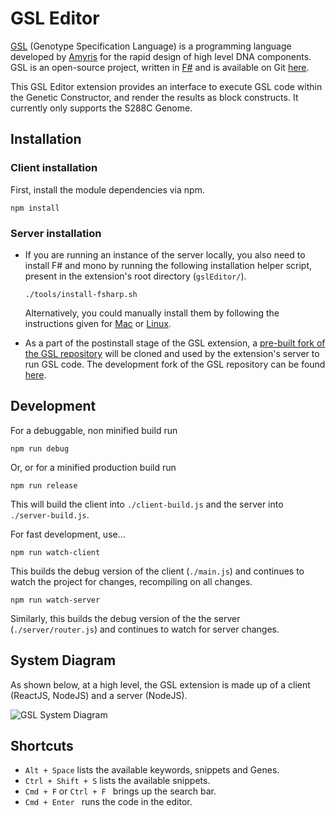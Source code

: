 # GSL Editor

[GSL](http://pubs.acs.org/doi/abs/10.1021/acssynbio.5b00194) (Genotype Specification Language) is a programming language developed by [Amyris](https://amyris.com/) for the rapid design of high level DNA components. GSL is an open-source project, written in [F#](http://fsharp.org/) and is available on Git [here](https://github.com/Amyris/GSL).

This GSL Editor extension provides an interface to execute GSL code within the Genetic Constructor, and render the results as block constructs. It currently only supports the S288C Genome.

## Installation

### Client installation
First, install the module dependencies via npm.

```npm install```

### Server installation
* If you are running an instance of the server locally, you also need to install F# and mono by running the following installation helper script, present in the extension's root directory (`gslEditor/`). 

	```./tools/install-fsharp.sh```

	Alternatively, you could manually install them by following the instructions given for [Mac]( http://fsharp.org/use/mac/) or [Linux](http://fsharp.org/use/linux/). 

* As a part of the postinstall stage of the GSL extension, a [pre-built fork of the GSL repository](https://github.com/rupalkhilari/GSL-build) will be cloned and used by the extension's server to run GSL code. The development fork of the GSL repository can be found [here](https://github.com/rupalkhilari/GSL).


## Development

For a debuggable, non minified build run

```npm run debug```

Or, or for a minified production build run

```npm run release```

This will build the client into `./client-build.js` and the server into `./server-build.js`.

For fast development, use...

```npm run watch-client```

This builds the debug version of the client (`./main.js`) and continues to watch the project for changes, recompiling on all changes. 

```npm run watch-server```

Similarly, this builds the debug version of the the server (`./server/router.js`) and continues to watch for server changes.

## System Diagram
As shown below, at a high level, the GSL extension is made up of a client (ReactJS, NodeJS) and a server (NodeJS).

![GSL System Diagram](http://goo.gl/S0npPy)

	
## Shortcuts
* ```Alt + Space``` lists the available keywords, snippets and Genes.
* ```Ctrl + Shift + S``` lists the available snippets.
* ```Cmd + F``` or ```Ctrl + F ``` brings up the search bar.
* ```Cmd + Enter ``` runs the code in the editor.